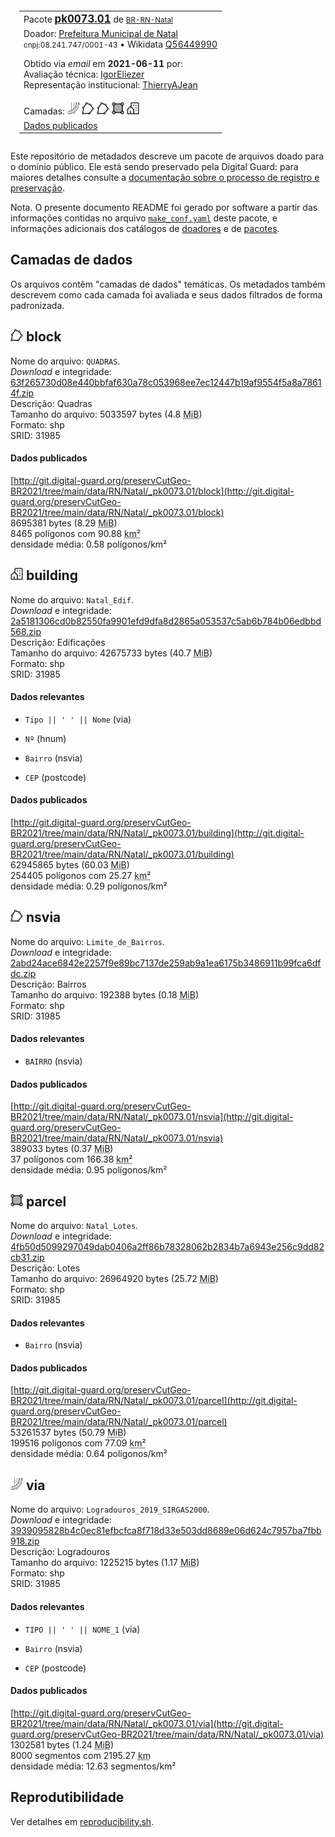 <aside>
<table align="right" style="padding: 1em">
<tr><td>Pacote <a target="_git" title="link canônico para o git deste pacote" href="http://git.digital-guard.org/preserv-BR/blob/main/data/RN/Natal/_pk0073.01"><big><b>pk0073.01</b></big></a> de <small><a target="_osmcodes" title="Jurisdição" href="https://osm.codes/BR-RN-Natal">BR-RN-Natal</a></small>
</td></tr>
<tr><td>
Doador: <a rel="external" target="_doador" href="https://www.natal.rn.gov.br/">Prefeitura Municipal de Natal</a><br/>
<small>cnpj:08.241.747/0001-43</small> • Wikidata <a rel="external" target="_doador" title="link descritor Wikidata do doador" href="https://www.wikidata.org/wiki/Q56449990">Q56449990</a></small><br/>

Obtido via <i>email</i> em <b>2021-06-11</b> por:<br/>
 Avaliação técnica: <a rel="external" target="_gitPerson" title="usuário Git" href="https://github.com/IgorEliezer">IgorEliezer</a><br/>
 Representação institucional: <a rel="external" target="_gitPerson" title="usuário Git" href="https://github.com/ThierryAJean">ThierryAJean</a><br/>
</td></tr>
<tr><td>Camadas: <a title="via" href="#-via"><img src="https://raw.githubusercontent.com/digital-guard/preserv/main/docs/assets/layerIcon-via.png" alt="via" width="20"/></a> <a title="block" href="#-block"><img src="https://raw.githubusercontent.com/digital-guard/preserv/main/docs/assets/layerIcon-block.png" alt="block" width="20"/></a> <a title="nsvia" href="#-nsvia"><img src="https://raw.githubusercontent.com/digital-guard/preserv/main/docs/assets/layerIcon-nsvia.png" alt="nsvia" width="20"/></a> <a title="parcel" href="#-parcel"><img src="https://raw.githubusercontent.com/digital-guard/preserv/main/docs/assets/layerIcon-parcel.png" alt="parcel" width="20"/></a> <a title="building" href="#-building"><img src="https://raw.githubusercontent.com/digital-guard/preserv/main/docs/assets/layerIcon-building.png" alt="building" width="20"/></a> </td></tr>
<tr><td><a href="http://git.digital-guard.org/preservCutGeo-BR2021/tree/main/data/RN/Natal/_pk0073.01">Dados publicados</a></td></tr>
</table>
</aside>

<section>

Este repositório de metadados descreve um pacote de arquivos doado para o domínio público. Ele está sendo preservado pela Digital Guard: para maiores detalhes consulte a [documentação sobre o processo de registro e preservação](https://git.digital-guard.org/preserv/tree/main/docs).

Nota. O presente documento README foi gerado por software a partir das informações contidas no arquivo [`make_conf.yaml`](make_conf.yaml) deste pacote, e informações adicionais dos catálogos de [doadores](https://git.digital-guard.org/preserv-BR/blob/main/data/donor.csv) e de [pacotes](https://git.digital-guard.org/preserv-BR/blob/main/data/donatedPack.csv).

# Camadas de dados

Os arquivos contêm "camadas de dados" temáticas. Os metadados também descrevem como cada camada foi avaliada e seus dados filtrados de forma padronizada.

## <img src="https://raw.githubusercontent.com/digital-guard/preserv/main/docs/assets/layerIcon-block.png" alt="block" width="20"/> block

Nome do arquivo: `QUADRAS`.<br/>*Download* e integridade: [63f265730d08e440bbfaf630a78c053968ee7ec12447b19af9554f5a8a78614f.zip](http://dl.digital-guard.org/63f265730d08e440bbfaf630a78c053968ee7ec12447b19af9554f5a8a78614f.zip)<br/>Descrição: Quadras<br/>Tamanho do arquivo: 5033597 bytes (4.8 <abbr title="mebibyte">MiB</abbr>)<br/>Formato: shp<br/>SRID: 31985

#### Dados publicados
[http://git.digital-guard.org/preservCutGeo-BR2021/tree/main/data/RN/Natal/_pk0073.01/block](http://git.digital-guard.org/preservCutGeo-BR2021/tree/main/data/RN/Natal/_pk0073.01/block)<br/>8695381 bytes (8.29 <abbr title="mebibyte">MiB</abbr>)<br/>8465 polígonos com 90.88 <abbr title="quilômetros quadrados">km²</abbr><br/>densidade média: 0.58 polígonos/km²
## <img src="https://raw.githubusercontent.com/digital-guard/preserv/main/docs/assets/layerIcon-building.png" alt="building" width="20"/> building

Nome do arquivo: `Natal_Edif`.<br/>*Download* e integridade: [2a5181306cd0b82550fa9901efd9dfa8d2865a053537c5ab6b784b06edbbd568.zip](http://dl.digital-guard.org/2a5181306cd0b82550fa9901efd9dfa8d2865a053537c5ab6b784b06edbbd568.zip)<br/>Descrição: Edificações<br/>Tamanho do arquivo: 42675733 bytes (40.7 <abbr title="mebibyte">MiB</abbr>)<br/>Formato: shp<br/>SRID: 31985

#### Dados relevantes
* `Tipo || ' ' || Nome` (via)

* `Nº` (hnum)

* `Bairro` (nsvia)

* `CEP` (postcode)

#### Dados publicados
[http://git.digital-guard.org/preservCutGeo-BR2021/tree/main/data/RN/Natal/_pk0073.01/building](http://git.digital-guard.org/preservCutGeo-BR2021/tree/main/data/RN/Natal/_pk0073.01/building)<br/>62945865 bytes (60.03 <abbr title="mebibyte">MiB</abbr>)<br/>254405 polígonos com 25.27 <abbr title="quilômetros quadrados">km²</abbr><br/>densidade média: 0.29 polígonos/km²
## <img src="https://raw.githubusercontent.com/digital-guard/preserv/main/docs/assets/layerIcon-nsvia.png" alt="nsvia" width="20"/> nsvia

Nome do arquivo: `Limite_de_Bairros`.<br/>*Download* e integridade: [2abd24ace6842e2257f9e89bc7137de259ab9a1ea6175b3486911b99fca6dfdc.zip](http://dl.digital-guard.org/2abd24ace6842e2257f9e89bc7137de259ab9a1ea6175b3486911b99fca6dfdc.zip)<br/>Descrição: Bairros<br/>Tamanho do arquivo: 192388 bytes (0.18 <abbr title="mebibyte">MiB</abbr>)<br/>Formato: shp<br/>SRID: 31985

#### Dados relevantes
* `BAIRRO` (nsvia)

#### Dados publicados
[http://git.digital-guard.org/preservCutGeo-BR2021/tree/main/data/RN/Natal/_pk0073.01/nsvia](http://git.digital-guard.org/preservCutGeo-BR2021/tree/main/data/RN/Natal/_pk0073.01/nsvia)<br/>389033 bytes (0.37 <abbr title="mebibyte">MiB</abbr>)<br/>37 polígonos com 166.38 <abbr title="quilômetros quadrados">km²</abbr><br/>densidade média: 0.95 polígonos/km²
## <img src="https://raw.githubusercontent.com/digital-guard/preserv/main/docs/assets/layerIcon-parcel.png" alt="parcel" width="20"/> parcel

Nome do arquivo: `Natal_Lotes`.<br/>*Download* e integridade: [4fb50d5099297049dab0406a2ff86b78328062b2834b7a6943e256c9dd82cb31.zip](http://dl.digital-guard.org/4fb50d5099297049dab0406a2ff86b78328062b2834b7a6943e256c9dd82cb31.zip)<br/>Descrição: Lotes<br/>Tamanho do arquivo: 26964920 bytes (25.72 <abbr title="mebibyte">MiB</abbr>)<br/>Formato: shp<br/>SRID: 31985

#### Dados relevantes
* `Bairro` (nsvia)

#### Dados publicados
[http://git.digital-guard.org/preservCutGeo-BR2021/tree/main/data/RN/Natal/_pk0073.01/parcel](http://git.digital-guard.org/preservCutGeo-BR2021/tree/main/data/RN/Natal/_pk0073.01/parcel)<br/>53261537 bytes (50.79 <abbr title="mebibyte">MiB</abbr>)<br/>199516 polígonos com 77.09 <abbr title="quilômetros quadrados">km²</abbr><br/>densidade média: 0.64 polígonos/km²
## <img src="https://raw.githubusercontent.com/digital-guard/preserv/main/docs/assets/layerIcon-via.png" alt="via" width="20"/> via

Nome do arquivo: `Logradouros_2019_SIRGAS2000`.<br/>*Download* e integridade: [3939095828b4c0ec81efbcfca8f718d33e503dd8689e06d624c7957ba7fbb918.zip](http://dl.digital-guard.org/3939095828b4c0ec81efbcfca8f718d33e503dd8689e06d624c7957ba7fbb918.zip)<br/>Descrição: Logradouros<br/>Tamanho do arquivo: 1225215 bytes (1.17 <abbr title="mebibyte">MiB</abbr>)<br/>Formato: shp<br/>SRID: 31985

#### Dados relevantes
* `TIPO || ' ' || NOME_1` (via)

* `Bairro` (nsvia)

* `CEP` (postcode)

#### Dados publicados
[http://git.digital-guard.org/preservCutGeo-BR2021/tree/main/data/RN/Natal/_pk0073.01/via](http://git.digital-guard.org/preservCutGeo-BR2021/tree/main/data/RN/Natal/_pk0073.01/via)<br/>1302581 bytes (1.24 <abbr title="mebibyte">MiB</abbr>)<br/>8000 segmentos com 2195.27 <abbr title="quilômetros">km</abbr><br/>densidade média: 12.63 segmentos/km²

</section>
<section>

# Reprodutibilidade

Ver detalhes em [reproducibility.sh](reproducibility.sh).

</section>

